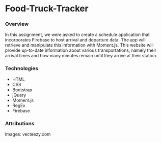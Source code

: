 # Food-Truck-Tracker

### Overview

In this assignment, we were asked to create a schedule application that incorporates Firebase to host arrival and departure data. The app will retrieve and manipulate this information with Moment.js. This website will provide up-to-date information about various transportations, namely their arrival times and how many minutes remain until they arrive at their station.

### Technologies

* HTML
* CSS
* Bootstrap
* jQuery
* Moment.js
* RegEx
* Firebase

### Attributions

Images: vecteezy.com